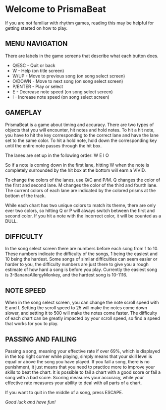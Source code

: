 # Welcome to PrismaBeat


If you are not familiar with rhythm games, reading this may be helpful for getting started on how to play.


## MENU NAVIGATION
There are labels in the game screens that describe what each button does.
- Q/ESC - Quit or back
- W - Help (on title screen)
- W/UP - Move to previous song (on song select screen)
- O/DOWN - Move to next song (on song select screen)
- P/ENTER - Play or select
- E - Decrease note speed (on song select screen)
- I - Increase note speed (on song select screen)


## GAMEPLAY
PrismaBeat is a game about timing and accuracy. There are two types of objects that you will encounter, hit notes and hold notes. To hit a hit note, you have to hit the key corresponding to the correct lane and have the lane set to the same color. To hit a hold note, hold down the corresponding key until the entire note passes through the hit box.


The lanes are set up in the following order:
W E I O


So if a note is coming down in the first lane, hitting W when the note is completely surrounded by the hit box at the bottom will earn a VIVID.


To change the colors of the lanes, use Q/C and P/M. Q changes the color of the first and second lane. M changes the color of the third and fourth lane. The current colors of each lane are indicated by the colored prisms at the bottom of the track. 


While each chart has two unique colors to match its theme, there are only ever two colors, so hitting Q or P will always switch between the first and second color. If you hit a note with the incorrect color, it will be counted as a DULL.


## DIFFICULTY
In the song select screen there are numbers before each song from 1 to 10. These numbers indicate the difficulty of the songs, 1 being the easiest and 10 being the hardest.
Some songs of similar difficulties can seem easier or harder to you, the difficulty numbers are just there to give you a rough estimate of how hard a song is before you play.
Currently the easiest song is 3-BananaAllergyMonkey, and the hardest song is 10-1116.


## NOTE SPEED
When in the song select screen, you can change the note scroll speed with E and I. Setting the scroll speed to 25 will make the notes come down slower, and setting it to 500 will make the notes come faster. The difficulty of each chart can be greatly impacted by your scroll speed, so find a speed that works for you to play.


## PASSING AND FAILING
Passing a song, meaning your effective rate if over 69%, which is displayed in the top right corner while playing, simply means that your skill level is equal or above the song you have played. If you fail a song, there is no punishment, it just means that you need to practice more to improve your skills to beat the chart. 
It is possible to fail a chart with a good score or fail a song with a bad score. Scoring measures your accuracy, while your effective rate measures your ability to deal with all parts of a chart.


If you want to quit in the middle of a song, press ESCAPE.


*Good luck and have fun!*
